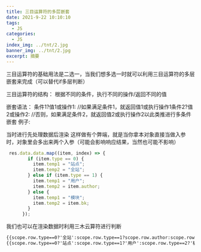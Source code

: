 ```yaml
---
title: 三目运算符的多层嵌套
date: 2021-9-22 10:10:10
tags:
  - JS
categories:
  - JS
index_img: ../tnt/2.jpg
banner_img: ../tnt/2.jpg
excerpt: 摘要
---
```

<meta name="referrer" content="no-referrer"/>

三目运算符的基础用法是二选一，当我们想多选一时就可以利用三目运算符的多层嵌套来完成（可以替代if多层判断）

三目运算符的结构：
根据不同的条件，执行不同的操作/返回不同的值

嵌套语法： 条件1?值1或操作1: //如果满足条件1，就返回值1或执行操作1条件2?值2或操作2: //否则，如果满足条件2，就返回值2或执行操作2以此类推进行多条件嵌套
 例子:
 
当时进行先处理数据后渲染
这样做有个弊端，就是当你拿本对象直接当做入参时，对象里会多出来两个入参（可能会影响响应结果，当然也可能不影响）

```js
 res.data.data.map((item, index) => {
        if (item.type == 0) {
          item.temp1 = "站点";
          item.temp2 = "全站";
        } else if (item.type == 1) {
          item.temp1 = "用户";
          item.temp2 = item.author;
        } else {
          item.temp1 = "模块";
          item.temp2 = item.bk;
        }
      });
```

我们也可以在渲染数据时利用三木云算符进行判断

```html
{{scope.row.type==0?'全站':scope.row.type==1?scope.row.author:scope.row.type==2?scope.row.bk:'数据为空'}}
{{scope.row.type==0?'站点':scope.row.type==1?'用户':scope.row.type==2?'板块':'数据为空'}}
```

